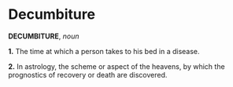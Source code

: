 # Decumbiture

**DECUMBITURE**, _noun_

**1.** The time at which a person takes to his bed in a disease.

**2.** In astrology, the scheme or aspect of the heavens, by which the prognostics of recovery or death are discovered.